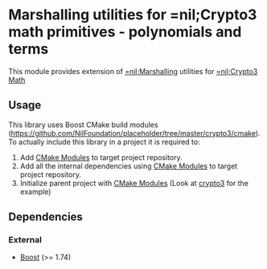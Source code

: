 # Marshalling utilities for =nil;Crypto3 math primitives - polynomials and terms
This module provides extension of [=nil;Marshalling](https://github.com/NilFoundation/placeholder/tree/master/crypto3/libs/marshalling) utilities for [=nil;Crypto3 Math](https://github.com/NilFoundation/placeholder/tree/master/crypto3/libs/math)

## Usage

This library uses Boost CMake build modules (https://github.com/NilFoundation/placeholder/tree/master/crypto3/cmake).
To actually include this library in a project it is required to:

1. Add [CMake Modules](https://github.com/NilFoundation/placeholder/tree/master/crypto3/cmake) to target project repository.
2. Add all the internal dependencies using [CMake Modules](https://github.com/NilFoundation/placeholder/tree/master/crypto3/cmake) to target project repository.
3. Initialize parent project with [CMake Modules](https://github.com/NilFoundation/placeholder/tree/master/crypto3/cmake) (Look at [crypto3](https://github.com/NilFoundation/placeholder/tree/master/crypto3) for the example)

## Dependencies
### External

* [Boost](https://boost.org) (>= 1.74)

